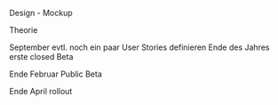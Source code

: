Design - Mockup


Theorie


September evtl. noch ein paar User Stories definieren
Ende des Jahres erste closed Beta

Ende Februar Public Beta

Ende April rollout
